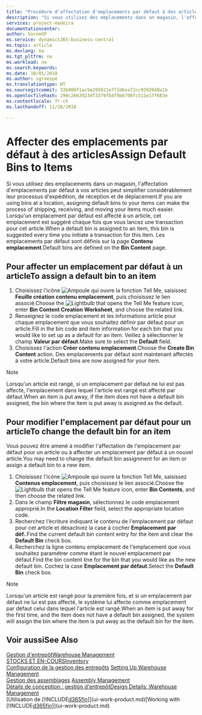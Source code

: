 ```yaml
---
title: "Procédure d'affectation d'emplacements par défaut à des articles | Microsoft Docs"
description: "Si vous utilisez des emplacements dans un magasin, l'affectation d'emplacements par défaut à vos articles peut simplifier considérablement leur processus d'expédition, de réception et de déplacement. Lorsqu'un emplacement par défaut est affecté à un article, cet emplacement est suggéré chaque fois que vous lancez une transaction pour cet article."
services: project-madeira
documentationcenter: 
author: SorenGP
ms.service: dynamics365-business-central
ms.topic: article
ms.devlang: na
ms.tgt_pltfrm: na
ms.workload: na
ms.search.keywords: 
ms.date: 10/01/2018
ms.author: sgroespe
ms.translationtype: HT
ms.sourcegitcommit: 33b900f1ac9e295921e7f3d6ea72cc93939d8a1b
ms.openlocfilehash: 290c26639234f3379fb4f9b6790fc511e17f683e
ms.contentlocale: fr-ch
ms.lasthandoff: 11/26/2018

---
```

# <a name="assign-default-bins-to-items"></a><span data-ttu-id="a3489-104">Affecter des emplacements par défaut à des articles</span><span class="sxs-lookup"><span data-stu-id="a3489-104">Assign Default Bins to Items</span></span>
<span data-ttu-id="a3489-105">Si vous utilisez des emplacements dans un magasin, l'affectation d'emplacements par défaut à vos articles peut simplifier considérablement leur processus d'expédition, de réception et de déplacement.</span><span class="sxs-lookup"><span data-stu-id="a3489-105">If you are using bins at a location, assigning default bins to your items can make the process of shipping, receiving, and moving your items much easier.</span></span> <span data-ttu-id="a3489-106">Lorsqu'un emplacement par défaut est affecté à un article, cet emplacement est suggéré chaque fois que vous lancez une transaction pour cet article.</span><span class="sxs-lookup"><span data-stu-id="a3489-106">When a default bin is assigned to an item, this bin is suggested every time you initiate a transaction for this item.</span></span> <span data-ttu-id="a3489-107">Les emplacements par défaut sont définis sur la page **Contenu emplacement**.</span><span class="sxs-lookup"><span data-stu-id="a3489-107">Default bins are defined on the **Bin Content** page.</span></span>  

## <a name="to-assign-a-default-bin-to-an-item"></a><span data-ttu-id="a3489-108">Pour affecter un emplacement par défaut à un article</span><span class="sxs-lookup"><span data-stu-id="a3489-108">To assign a default bin to an item</span></span>
1.  <span data-ttu-id="a3489-109">Choisissez l'icône ![Ampoule qui ouvre la fonction Tell Me](media/ui-search/search_small.png "Dites-moi ce que vous voulez faire"), saisissez **Feuille création contenu emplacement**, puis choisissez le lien associé.</span><span class="sxs-lookup"><span data-stu-id="a3489-109">Choose the ![Lightbulb that opens the Tell Me feature](media/ui-search/search_small.png "Tell me what you want to do") icon, enter **Bin Content Creation Worksheet**, and choose the related link.</span></span>  
2.  <span data-ttu-id="a3489-110">Renseignez le code emplacement et les informations article pour chaque emplacement que vous souhaitez définir par défaut pour un article.</span><span class="sxs-lookup"><span data-stu-id="a3489-110">Fill in the bin code and item information for each bin that you would like to set up as a default for an item.</span></span> <span data-ttu-id="a3489-111">Veillez à sélectionner le champ **Valeur par défaut**.</span><span class="sxs-lookup"><span data-stu-id="a3489-111">Make sure to select the **Default** field.</span></span>  
3.  <span data-ttu-id="a3489-112">Choisissez l'action **Créer contenu emplacement**.</span><span class="sxs-lookup"><span data-stu-id="a3489-112">Choose the **Create Bin Content** action.</span></span> <span data-ttu-id="a3489-113">Des emplacements par défaut sont maintenant affectés à votre article.</span><span class="sxs-lookup"><span data-stu-id="a3489-113">Default bins are now assigned for your item.</span></span>  

> [!NOTE]  
>  <span data-ttu-id="a3489-114">Lorsqu'un article est rangé, si un emplacement par défaut ne lui est pas affecté, l'emplacement dans lequel l'article est rangé est affecté par défaut.</span><span class="sxs-lookup"><span data-stu-id="a3489-114">When an item is put away, if the item does not have a default bin assigned, the bin where the item is put away is assigned as the default.</span></span>  

## <a name="to-change-the-default-bin-for-an-item"></a><span data-ttu-id="a3489-115">Pour modifier l'emplacement par défaut pour un article</span><span class="sxs-lookup"><span data-stu-id="a3489-115">To change the default bin for an item</span></span>  
<span data-ttu-id="a3489-116">Vous pouvez être amené à modifier l'affectation de l'emplacement par défaut pour un article ou à affecter un emplacement par défaut à un nouvel article.</span><span class="sxs-lookup"><span data-stu-id="a3489-116">You may need to change the default bin assignment for an item or assign a default bin to a new item.</span></span>    
1.  <span data-ttu-id="a3489-117">Choisissez l'icône ![Ampoule qui ouvre la fonction Tell Me](media/ui-search/search_small.png "Dites-moi ce que vous voulez faire"), saisissez **Contenus emplacement**, puis choisissez le lien associé.</span><span class="sxs-lookup"><span data-stu-id="a3489-117">Choose the ![Lightbulb that opens the Tell Me feature](media/ui-search/search_small.png "Tell me what you want to do") icon, enter **Bin Contents**, and then choose the related link.</span></span>  
2.  <span data-ttu-id="a3489-118">Dans le champ **Filtre magasin**, sélectionnez le code emplacement approprié.</span><span class="sxs-lookup"><span data-stu-id="a3489-118">In the **Location Filter** field, select the appropriate location code.</span></span>  
3.  <span data-ttu-id="a3489-119">Recherchez l'écriture indiquant le contenu de l'emplacement par défaut pour cet article et désactivez la case à cocher **Emplacement par déf.**.</span><span class="sxs-lookup"><span data-stu-id="a3489-119">Find the current default bin content entry for the item and clear the **Default Bin** check box.</span></span>  
4.  <span data-ttu-id="a3489-120">Recherchez la ligne contenu emplacement de l'emplacement que vous souhaitez paramétrer comme étant le nouvel emplacement par défaut.</span><span class="sxs-lookup"><span data-stu-id="a3489-120">Find the bin content line for the bin that you would like as the new default bin.</span></span> <span data-ttu-id="a3489-121">Cochez la case **Emplacement par défaut**.</span><span class="sxs-lookup"><span data-stu-id="a3489-121">Select the **Default Bin** check box.</span></span>  

> [!NOTE]  
>  <span data-ttu-id="a3489-122">Lorsqu'un article est rangé pour la première fois, et si un emplacement par défaut ne lui est pas affecté, le système lui affecte comme emplacement par défaut celui dans lequel l'article est rangé.</span><span class="sxs-lookup"><span data-stu-id="a3489-122">When an item is put away for the first time, and the item does not have a default bin assigned, the system will assign the bin where the item is put away as the default bin for the item.</span></span>  

## <a name="see-also"></a><span data-ttu-id="a3489-123">Voir aussi</span><span class="sxs-lookup"><span data-stu-id="a3489-123">See Also</span></span>  
[<span data-ttu-id="a3489-124">Gestion d'entrepôt</span><span class="sxs-lookup"><span data-stu-id="a3489-124">Warehouse Management</span></span>](warehouse-manage-warehouse.md)  
[<span data-ttu-id="a3489-125">STOCKS ET EN-COURS</span><span class="sxs-lookup"><span data-stu-id="a3489-125">Inventory</span></span>](inventory-manage-inventory.md)  
<span data-ttu-id="a3489-126">[Configuration de la gestion des entrepôts](warehouse-setup-warehouse.md)   </span><span class="sxs-lookup"><span data-stu-id="a3489-126">[Setting Up Warehouse Management](warehouse-setup-warehouse.md)   </span></span>  
<span data-ttu-id="a3489-127">[Gestion des assemblages](assembly-assemble-items.md)  </span><span class="sxs-lookup"><span data-stu-id="a3489-127">[Assembly Management](assembly-assemble-items.md)  </span></span>  
[<span data-ttu-id="a3489-128">Détails de conception : gestion d'entrepôt</span><span class="sxs-lookup"><span data-stu-id="a3489-128">Design Details: Warehouse Management</span></span>](design-details-warehouse-management.md)  
<span data-ttu-id="a3489-129">[Utilisation de [!INCLUDE[d365fin](includes/d365fin_md.md)]](ui-work-product.md)</span><span class="sxs-lookup"><span data-stu-id="a3489-129">[Working with [!INCLUDE[d365fin](includes/d365fin_md.md)]](ui-work-product.md)</span></span>

